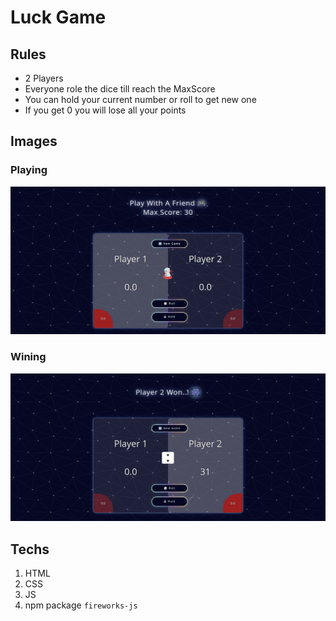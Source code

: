 # Luck Game

## Rules

- 2 Players
- Everyone role the dice till reach the MaxScore
- You can hold your current number or roll to get new one
- If you get 0 you will lose all your points

## Images

### Playing

![Demo img](./demo.png)

### Wining

![Demo img](./won.png)

## Techs

1. HTML
2. CSS
3. JS
4. npm package `fireworks-js`
